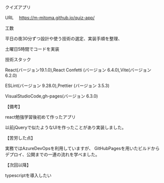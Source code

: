 クイズアプリ

URL 　https://m-mitoma.github.io/quiz-app/

工数

平日の夜30分ずつ設計や使う技術の選定、実装手順を整理、

土曜日5時間でコードを実装

技術スタック

React(バージョン19.1.0),React Confetti (バージョン 6.4.0),Vite(バージョン 6.2.0)

ESLint(バージョン 9.28.0),Prettier (バージョン 3.5.3)

VisualStudioCode,gh-pages(バージョン 6.3.0)

【備考】

react勉強学習後初めて作ったアプリ

以前jQueryで似たようなUIを作ったことがあり実装しました。

【苦労した点】

実務ではAzureDevOpsを利用していますが、 GitHubPagesを用いたビルドからデプロイ、公開までの一連の流れを学べました。

【次回以降】

typescriptを導入したい
